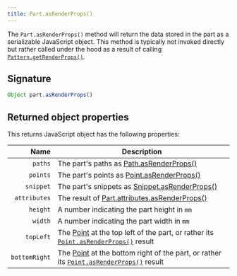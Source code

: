 ```yaml
---
title: Part.asRenderProps()
---
```



The `Part.asRenderProps()` method will return the data stored in the
part as a serializable JavaScript object. This method is typically
not invoked directly but rather called under the hood as a result of
calling [`Pattern.getRenderProps()`](/reference/core/pattern/getrenderprops).

## Signature

```js
Object part.asRenderProps()
```

## Returned object properties

This returns JavaScript object has the following properties:

| Name | Description |
| ----:| ----------- |
| `paths` | The part's paths as [Path.asRenderProps()](/reference/api/path/asrenderprops) |
| `points` | The part's points as [Point.asRenderProps()](/reference/api/point/asrenderprops) |
| `snippet` | The part's snippets as [Snippet.asRenderProps()](/reference/api/snippet/asrenderprops) |
| `attributes` | The result of [Part.attributes.asRenderProps()](/reference/api/attributes/asrenderprops) |
| `height` | A number indicating the part height in `mm` |
| `width` | A number indicating the part width in `mm` |
| `topLeft` | The [Point](/reference/api/point) at the top left of the part, or rather its [`Point.asRenderProps()`](/reference/api/point/asrenderprops) result |
| `bottomRight` | The [Point](/reference/api/point) at the bottom right of the part, or rather its [`Point.asRenderProps()`](/reference/api/point/asrenderprops) result |

